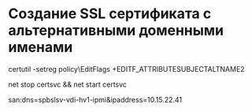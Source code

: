 # Создание SSL сертификата с альтернативными доменными именами

<!-- SAN (Subject Alternative Name)

В этом нам поможет утилита certutil.

Запускаем в центре сертификации командную строку под администратором. Выполняем команду: -->

certutil -setreg policy\EditFlags +EDITF_ATTRIBUTESUBJECTALTNAME2

<!-- После выполнения команды нужно перезапустить службу Certification Authority. Делаем это сразу из командной строки: -->

net stop certsvc && net start certsvc

<!-- Для добавления IP и альтернативного доменного имени при генерации сертификата указываем дополнительные атрибуты. -->

san:dns=spbslsv-vdi-hv1-ipmi&ipaddress=10.15.22.41
